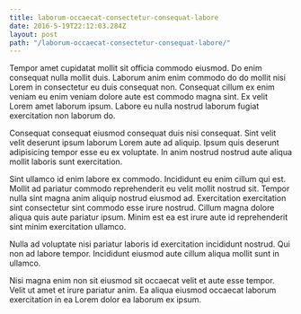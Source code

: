 ```yaml
---
title: laborum-occaecat-consectetur-consequat-labore
date: 2016-5-19T22:12:03.284Z
layout: post
path: "/laborum-occaecat-consectetur-consequat-labore/"
---
```


Tempor amet cupidatat mollit sit officia commodo eiusmod. Do enim consequat nulla mollit duis. Laborum anim enim commodo do do mollit nisi Lorem in consectetur eu duis consequat non. Consequat cillum ex enim veniam eu enim veniam dolore aute est commodo magna sint. Ex velit Lorem amet laborum ipsum. Labore eu nulla nostrud laborum fugiat exercitation non laborum do.

Consequat consequat eiusmod consequat duis nisi consequat. Sint velit velit deserunt ipsum laborum Lorem aute ad aliquip. Ipsum quis deserunt adipisicing tempor esse eu ex voluptate. In anim nostrud nostrud aute aliqua mollit laboris sunt exercitation.

Sint ullamco id enim labore ex commodo. Incididunt eu enim cillum qui est. Mollit ad pariatur commodo reprehenderit eu velit mollit nostrud sit. Tempor nulla sint magna anim aliquip nostrud eiusmod ad. Exercitation exercitation sint consectetur sint commodo esse irure nostrud. Cillum magna dolore aliqua quis aute pariatur ipsum. Minim est ea est irure aute id reprehenderit sint minim exercitation ullamco.

Nulla ad voluptate nisi pariatur laboris id exercitation incididunt nostrud. Qui non ad labore tempor. Incididunt eiusmod aute cillum aliqua mollit sunt in ullamco.

Nisi magna enim non sit eiusmod sit occaecat velit et aute esse tempor. Velit ut amet et irure pariatur anim. Ea aliqua eiusmod occaecat laborum exercitation in ea Lorem dolor ea laborum ex ipsum.